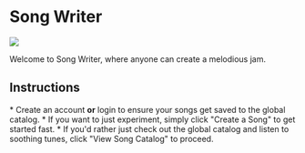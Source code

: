 # Song Writer

<img src="https://travis-ci.org/walterdn/final-project.svg">

Welcome to Song Writer, where anyone can create a melodious jam.

<h2>Instructions</h2>
* Create an account <strong>or</strong> login to ensure your songs get saved to the global catalog.
* If you want to just experiment, simply click "Create a Song" to get started fast.
* If you'd rather just check out the global catalog and listen to soothing tunes, click "View Song Catalog" to proceed.
